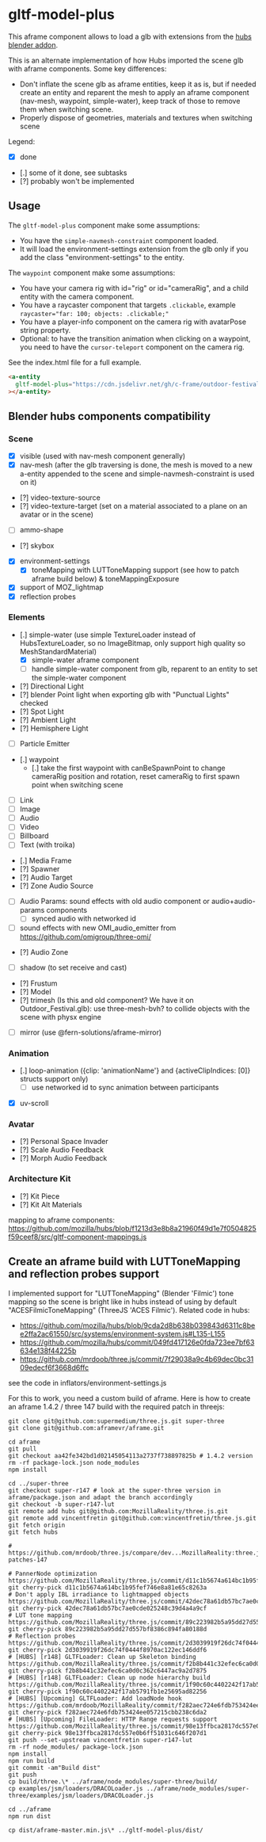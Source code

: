 # gltf-model-plus

This aframe component allows to load a glb with extensions from the [hubs blender addon](https://github.com/MozillaReality/hubs-blender-exporter).

This is an alternate implementation of how Hubs imported the scene glb with aframe components. Some key differences:

- Don't inflate the scene glb as aframe entities, keep it as is, but if needed create an entity and reparent the mesh to apply an aframe component (nav-mesh, waypoint, simple-water), keep track of those to remove them when switching scene.
- Properly dispose of geometries, materials and textures when switching scene

Legend:

- [x] done
- [.] some of it done, see subtasks
- [?] probably won't be implemented

## Usage

The `gltf-model-plus` component make some assumptions:

- You have the `simple-navmesh-constraint` component loaded.
- It will load the environment-settings extension from the glb only if you add the class "environment-settings" to the entity.

The `waypoint` component make some assumptions:

- You have your camera rig with id="rig" or id="cameraRig", and a child entity with the camera component.
- You have a raycaster component that targets `.clickable`, example `raycaster="far: 100; objects: .clickable;"`
- You have a player-info component on the camera rig with avatarPose string property.
- Optional: to have the transition animation when clicking on a waypoint, you need to have the `cursor-teleport` component on the camera rig.

See the index.html file for a full example.

```html
<a-entity
  gltf-model-plus="https://cdn.jsdelivr.net/gh/c-frame/outdoor-festival@e9311cf/Outdoor_Festival.glb"
></a-entity>
```

## Blender hubs components compatibility

### Scene

- [x] visible (used with nav-mesh component generally)
- [x] nav-mesh (after the glb traversing is done, the mesh is moved to a new
      a-entity appended to the scene and simple-navmesh-constraint is used on it)
- [?] video-texture-source
- [?] video-texture-target (set on a material associated to a plane on an avatar or in the scene)
- [ ] ammo-shape
- [?] skybox
- [x] environment-settings
  - [x] toneMapping with LUTToneMapping support (see how to patch aframe build below) & toneMappingExposure
- [x] support of MOZ_lightmap
- [x] reflection probes

### Elements

- [.] simple-water (use simple TextureLoader instead of HubsTextureLoader, so no ImageBitmap, only support high quality so MeshStandardMaterial)
  - [x] simple-water aframe component
  - [ ] handle simple-water component from glb, reparent to an entity to set the simple-water component
- [?] Directional Light
- [?] blender Point light when exporting glb with "Punctual Lights" checked
- [?] Spot Light
- [?] Ambient Light
- [?] Hemisphere Light
- [ ] Particle Emitter
- [.] waypoint
  - [.] take the first waypoint with canBeSpawnPoint to change cameraRig position and rotation, reset cameraRig to first spawn point when switching scene
- [ ] Link
- [ ] Image
- [ ] Audio
- [ ] Video
- [ ] Billboard
- [ ] Text (with troika)
- [.] Media Frame
- [?] Spawner
- [?] Audio Target
- [?] Zone Audio Source
- [ ] Audio Params: sound effects with old audio component or audio+audio-params components
  - [ ] synced audio with networked id
- [ ] sound effects with new OMI_audio_emitter from https://github.com/omigroup/three-omi/
- [?] Audio Zone
- [ ] shadow (to set receive and cast)
- [?] Frustum
- [?] Model
- [?] trimesh (Is this and old component? We have it on Outdoor_Festival.glb): use three-mesh-bvh? to collide objects with the scene with physx engine
- [ ] mirror (use @fern-solutions/aframe-mirror)

### Animation

- [.] loop-animation ({clip: 'animationName'} and {activeClipIndices: [0]} structs support only)
  - [ ] use networked id to sync animation between participants
- [x] uv-scroll

### Avatar

- [?] Personal Space Invader
- [?] Scale Audio Feedback
- [?] Morph Audio Feedback

### Architecture Kit

- [?] Kit Piece
- [?] Kit Alt Materials

mapping to aframe components:
https://github.com/mozilla/hubs/blob/f1213d3e8b8a21960f49d1e7f0504825f59ceef8/src/gltf-component-mappings.js

## Create an aframe build with LUTToneMapping and reflection probes support

I implemented support for "LUTToneMapping" (Blender 'Filmic') tone mapping so the scene is bright like in hubs instead of using by default "ACESFilmicToneMapping" (ThreeJS 'ACES Filmic'). Related code in hubs:

- https://github.com/mozilla/hubs/blob/9cda2d8b638b039843d6311c8bee2ffa2ac61550/src/systems/environment-system.js#L135-L155
- https://github.com/mozilla/hubs/commit/049fd417126e0fda723ee7bf63634e138f44225b
- https://github.com/mrdoob/three.js/commit/7f29038a9c4b69dec0bc3109edecf6f3668d6ffc

see the code in inflators/environment-settings.js

For this to work, you need a custom build of aframe.
Here is how to create an aframe 1.4.2 / three 147 build with the required patch in threejs:

```
git clone git@github.com:supermedium/three.js.git super-three
git clone git@github.com:aframevr/aframe.git

cd aframe
git pull
git checkout aa42fe342bd1d02145054113a2737f738897825b # 1.4.2 version
rm -rf package-lock.json node_modules
npm install

cd ../super-three
git checkout super-r147 # look at the super-three version in aframe/package.json and adapt the branch accordingly
git checkout -b super-r147-lut
git remote add hubs git@github.com:MozillaReality/three.js.git
git remote add vincentfretin git@github.com:vincentfretin/three.js.git
git fetch origin
git fetch hubs

# https://github.com/mrdoob/three.js/compare/dev...MozillaReality:three.js:hubs-patches-147

# PannerNode optimization https://github.com/MozillaReality/three.js/commit/d11c1b5674a614bc1b95fef746e8a81e65c8263a
git cherry-pick d11c1b5674a614bc1b95fef746e8a81e65c8263a
# Don't apply IBL irradiance to lightmapped objects https://github.com/MozillaReality/three.js/commit/42dec78a61db57bc7ae0cde025248c39d4a4a9cf
git cherry-pick 42dec78a61db57bc7ae0cde025248c39d4a4a9cf
# LUT tone mapping https://github.com/MozillaReality/three.js/commit/89c223982b5a95dd27d557bf8386c894fa80188d
git cherry-pick 89c223982b5a95dd27d557bf8386c894fa80188d
# Reflection probes https://github.com/MozillaReality/three.js/commit/2d3039919f26dc74f0444f8970ac122ec146ddf6
git cherry-pick 2d3039919f26dc74f0444f8970ac122ec146ddf6
# [HUBS] [r148] GLTFLoader: Clean up Skeleton binding https://github.com/MozillaReality/three.js/commit/f2b8b441c32efec6ca0d0c362c6447ac9a2d7875
git cherry-pick f2b8b441c32efec6ca0d0c362c6447ac9a2d7875
# [HUBS] [r148] GLTFLoader: Clean up node hierarchy build https://github.com/MozillaReality/three.js/commit/1f90c60c4402242f17ab5791fb1e25695ad82256
git cherry-pick 1f90c60c4402242f17ab5791fb1e25695ad82256
# [HUBS] [Upcoming] GLTFLoader: Add loadNode hook https://github.com/mrdoob/MozillaReality/commit/f282aec724e6fdb753424ee057215cbb238c6da2
git cherry-pick f282aec724e6fdb753424ee057215cbb238c6da2
# [HUBS] [Upcoming] FileLoader: HTTP Range requests support https://github.com/MozillaReality/three.js/commit/98e13ffbca2817dc557e0b6ff51031c646f207d1
git cherry-pick 98e13ffbca2817dc557e0b6ff51031c646f207d1
git push --set-upstream vincentfretin super-r147-lut
rm -rf node_modules/ package-lock.json
npm install
npm run build
git commit -am"Build dist"
git push
cp build/three.\* ../aframe/node_modules/super-three/build/
cp examples/jsm/loaders/DRACOLoader.js ../aframe/node_modules/super-three/examples/jsm/loaders/DRACOLoader.js

cd ../aframe
npm run dist

cp dist/aframe-master.min.js\* ../gltf-model-plus/dist/
```
